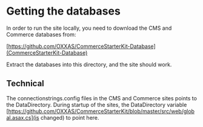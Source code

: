 # Getting the databases
In order to run the site locally, you need to download the CMS and Commerce databases from:

[https://github.com/OXXAS/CommerceStarterKit-Database](CommerceStarterKit-Database)

Extract the databases into this directory, and the site should work.

## Technical
The connectionstrings.config files in the CMS and Commerce sites points to the DataDirectory. During startup of the sites, the DataDirectory variable [https://github.com/OXXAS/CommerceStarterKit/blob/master/src/web/global.asax.cs](is changed) to point here. 



